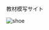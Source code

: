 教材模写サイト

![shoe](https://user-images.githubusercontent.com/81339797/148279094-08c6e7ef-423f-451b-ab0f-9946afeec053.png)

